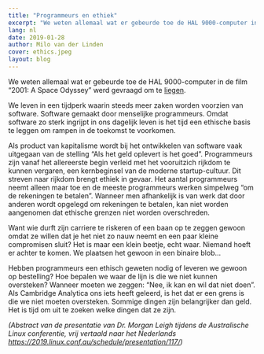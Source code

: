 ```yaml
---
title: "Programmeurs en ethiek"
excerpt: "We weten allemaal wat er gebeurde toe de HAL 9000-computer in de film “2001: A Space Odyssey” werd gevraagd om te liegen."
lang: nl
date: 2019-01-28
author: Milo van der Linden
cover: ethics.jpeg
layout: blog
---
```


We weten allemaal wat er gebeurde toe de HAL 9000-computer in de film “2001: A Space Odyssey” werd gevraagd om te [liegen](https://www.youtube.com/watch?v=ARJ8cAGm6JE).

We leven in een tijdperk waarin steeds meer zaken worden voorzien van software. Software gemaakt door menselijke programmeurs. Omdat software zo sterk ingrijpt in ons dagelijk leven is het tijd een ethische basis te leggen om rampen in de toekomst te voorkomen.

Als product van kapitalisme wordt bij het ontwikkelen van software vaak uitgegaan van de stelling “Als het geld oplevert is het goed”. Programmeurs zijn vanaf het allereerste begin verleid met het vooruitzich rijkdom te kunnen vergaren, een kernbeginsel van de moderne startup-cultuur. Dit streven naar rijkdom brengt ethiek in gevaar. Het aantal programmeurs neemt alleen maar toe en de meeste programmeurs werken simpelweg “om de rekeningen te betalen”. Wanneer men afhankelijk is van werk dat door anderen wordt opgelegd om rekeningen te betalen, kan niet worden aangenomen dat ethische grenzen niet worden overschreden.

Want wie durft zijn carriere te riskeren of een baan op te zeggen gewoon omdat ze willen dat je het niet zo nauw neemt en een paar kleine compromisen sluit? Het is maar een klein beetje, echt waar. Niemand hoeft er achter te komen. We plaatsen het gewoon in een binaire blob…

Hebben programmeurs een ethisch geweten nodig of leveren we gewoon op bestelling? Hoe bepalen we waar de lijn is die we niet kunnen oversteken? Wanneer moeten we zeggen: “Nee, ik kan en wil dat niet doen”. Als Cambridge Analytica ons iets heeft geleerd, is het dat er een grens is die we niet moeten oversteken. Sommige dingen zijn belangrijker dan geld. Het is tijd om uit te zoeken welke dingen dat ze zijn.

_(Abstract van de presentatie van Dr. Morgan Leigh tijdens de Australische Linux conferentie, vrij vertaald naar het Nederlands https://2019.linux.conf.au/schedule/presentation/117/)_
